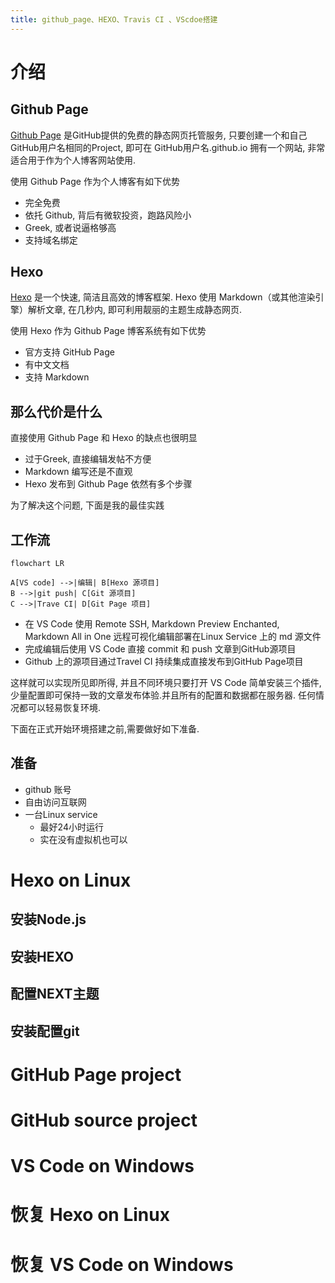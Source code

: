 ```yaml
---
title: github_page、HEXO、Travis CI 、VScdoe搭建
---
```

# 介绍

## Github Page

[Github Page](https://pages.github.com/) 是GitHub提供的免费的静态网页托管服务, 只要创建一个和自己GitHub用户名相同的Project, 即可在 GitHub用户名.github.io 拥有一个网站, 非常适合用于作为个人博客网站使用.

使用 Github Page 作为个人博客有如下优势  
* 完全免费
* 依托 Github, 背后有微软投资，跑路风险小
* Greek, 或者说逼格够高
* 支持域名绑定

## Hexo

[Hexo](https://hexo.io) 是一个快速, 简洁且高效的博客框架. Hexo 使用 Markdown（或其他渲染引擎）解析文章, 在几秒内, 即可利用靓丽的主题生成静态网页.

使用 Hexo 作为 Github Page 博客系统有如下优势
* 官方支持 GitHub Page
* 有中文文档
* 支持 Markdown

## 那么代价是什么

直接使用 Github Page 和 Hexo 的缺点也很明显

* 过于Greek, 直接编辑发帖不方便
* Markdown 编写还是不直观
* Hexo 发布到 Github Page 依然有多个步骤

为了解决这个问题, 下面是我的最佳实践

## 工作流
```mermaid  
flowchart LR

A[VS code] -->|编辑| B[Hexo 源项目]
B -->|git push| C[Git 源项目]
C -->|Trave CI| D[Git Page 项目]

```
* 在 VS Code 使用 Remote SSH, Markdown Preview Enchanted, Markdown All in One 远程可视化编辑部署在Linux Service 上的 md 源文件
* 完成编辑后使用 VS Code 直接 commit 和 push 文章到GitHub源项目
* Github 上的源项目通过Travel CI 持续集成直接发布到GitHub Page项目

这样就可以实现所见即所得, 并且不同环境只要打开 VS Code 简单安装三个插件, 少量配置即可保持一致的文章发布体验.并且所有的配置和数据都在服务器. 任何情况都可以轻易恢复环境.

下面在正式开始环境搭建之前,需要做好如下准备.

## 准备

* github 账号
* 自由访问互联网
* 一台Linux service
  * 最好24小时运行
  * 实在没有虚拟机也可以


# Hexo on Linux
## 安装Node.js
## 安装HEXO
## 配置NEXT主题
## 安装配置git
# GitHub Page project
# GitHub source project
# VS Code on Windows

# 恢复 Hexo on Linux
# 恢复 VS Code on Windows